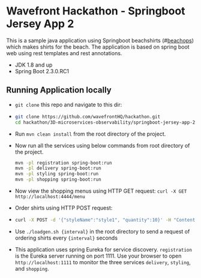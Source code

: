 # Wavefront Hackathon - Springboot Jersey App 2

This is a sample java application using Springboot beachshirts (#[beachops](https://medium.com/@matthewzeier/thoughts-from-an-operations-wrangler-how-we-use-alerts-to-monitor-wavefront-71329c5e57a8)) 
which makes shirts for the beach. The application is based on spring boot web using rest templates and rest annotations.
- JDK 1.8 and up
- Spring Boot 2.3.0.RC1

## Running Application locally 

- `git clone` this repo and navigate to this dir:

- ```bash
  git clone https://github.com/wavefrontHQ/hackathon.git
  cd hackathon/3D-microservices-observability/springboot-jersey-app-2
  ```
- Run `mvn clean install` from the root directory of the project.

- Now run all the services using below commands from root directory of the project.

  ```bash
  mvn -pl registration spring-boot:run
  mvn -pl delivery spring-boot:run
  mvn -pl styling spring-boot:run
  mvn -pl shopping spring-boot:run
  ```

- Now view the shopping menus using HTTP GET request: `curl -X GET http://localhost:4444/menu`

- Order shirts using HTTP POST request:

- ```bash
  curl -X POST -d '{"styleName":"style1", "quantity":10}' -H "Content-Type: application/json" http://localhost:4444/order
  ```

- Use `./loadgen.sh {interval}` in the root directory to send a request of ordering shirts every `{interval}` seconds

- This application uses spring Eureka for service discovery. `registration` is the Eureka server running on port 1111. 
  Use your browser to open `http://localhost:1111` to monitor the three services `delivery`, `styling`, and `shopping`.